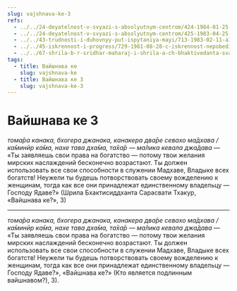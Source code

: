 ```yaml
---
slug: vajshnava-ke-3
refs:
  - ../../24-deyatelnost-v-svyazi-s-absolyutnym-centrom/424-1984-01-25-a1-slava-prinadlezhit-guru-dengi-narayane-a-zhenshhiny-krishne.md
  - ../../24-deyatelnost-v-svyazi-s-absolyutnym-centrom/425-1983-04-25-a3-sambandha-gyana-znachit-kontseptsiya-absolyutnogo-tsentra.md
  - ../../43-trudnosti-i-duhovnyy-put-ispytaniya-mayi/713-1983-02-11-a1-pomoshh-vajshnavov-pomozhet-preodolet-trudnosti-puti.md
  - ../../45-iskrennost-i-progress/729-1981-08-28-c-iskrennost-nepobedima.md
  - ../../67-shrila-b-r-sridhar-maharaj-i-shrila-a-ch-bhaktivedanta-svami-prabhupada/1068-1983-02-13-a4-sokrovennyj-smysl-molitvy-bhaktivedanty-svami.md
tags:
  - title: Вайшнава ке
    slug: vajshnava-ke
  - title: Вайшнава ке 3
    slug: vajshnava-ke-3
---
```


# Вайшнава ке 3

*тома̄ра канака, бхогера джанака, канакера два̄ре севахо ма̄дхава / ка̄минӣр ка̄ма, нахе тава дха̄ма, та̄ха̄р — ма̄лика кевала джа̄дава* — «Ты заявляешь свои права на богатство — потому твои желания мирских наслаждений бесконечно возрастают. Ты должен использовать все свои способности в служении Мадхаве, Владыке всех богатств! Неужели ты будешь потворствовать своему вожделению к женщинам, тогда как все они принадлежат единственному владельцу — Господу Ядаве?» (Шрила Бхактисиддханта Сарасвати Тхакур, «Вайшнава ке?», 3)

---

*тома̄ра канака, бхогера джанака, канакера два̄ре севахо ма̄дхава / ка̄минӣр ка̄ма, нахе тава дха̄ма, та̄ха̄р — ма̄лика кевала джа̄дава* — «Ты заявляешь свои права на богатство — потому твои желания мирских наслаждений бесконечно возрастают. Ты должен использовать все свои способности в служении Мадхаве, Владыке всех богатств! Неужели ты будешь потворствовать своему вожделению к женщинам, тогда как все они принадлежат единственному владельцу — Господу Ядаве?», «Вайшнава ке?» (Кто является подлинным вайшнавом?), 3).
